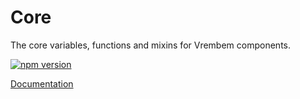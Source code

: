 # Core

The core variables, functions and mixins for Vrembem components.

[![npm version](https://badge.fury.io/js/%40vrembem%2Fcore.svg)](https://www.npmjs.com/package/%40vrembem%2Fcore)

[Documentation](https://vrembem.com/packages/core)
